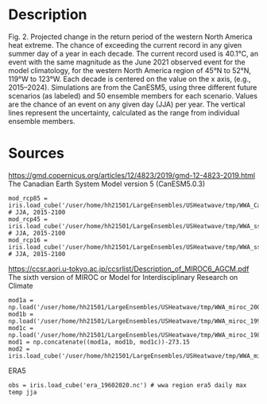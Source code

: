 # Description

Fig. 2. Projected change in the return period of the western North America heat extreme.
The chance of exceeding the current record in any given summer day of a year in each decade. The current record used is 40.1°C, an event with the same magnitude as the June 2021 observed event for the model climatology, for the western North America region of 45°N to 52°N, 119°W to 123°W. Each decade is centered on the value on the x axis, (e.g., 2015–2024). Simulations are from the CanESM5, using three different future scenarios (as labeled) and 50 ensemble members for each scenario. Values are the chance of an event on any given day (JJA) per year. The vertical lines represent the uncertainty, calculated as the range from individual ensemble members.

# Sources

https://gmd.copernicus.org/articles/12/4823/2019/gmd-12-4823-2019.html
The Canadian Earth System Model version 5 (CanESM5.0.3)

    mod_rcp85 = iris.load_cube('/user/home/hh21501/LargeEnsembles/USHeatwave/tmp/WWA_CanESM.nc') # JJA, 2015-2100
    mod_rcp45 = iris.load_cube('/user/home/hh21501/LargeEnsembles/USHeatwave/tmp/WWA_ssp245_CanESM.nc') # JJA, 2015-2100
    mod_rcp16 = iris.load_cube('/user/home/hh21501/LargeEnsembles/USHeatwave/tmp/WWA_ssp126_CanESM.nc') # JJA, 2015-2100


https://ccsr.aori.u-tokyo.ac.jp/ccsrlist/Description_of_MIROC6_AGCM.pdf
The sixth version of MIROC or Model for Interdisciplinary Research on Climate

    mod1a = np.load('/user/home/hh21501/LargeEnsembles/USHeatwave/tmp/WWA_miroc_20002010.nc.npy')
    mod1b = np.load('/user/home/hh21501/LargeEnsembles/USHeatwave/tmp/WWA_miroc_19901999.nc.npy')
    mod1c = np.load('/user/home/hh21501/LargeEnsembles/USHeatwave/tmp/WWA_miroc_19811989.nc.npy')
    mod1 = np.concatenate((mod1a, mod1b, mod1c))-273.15
    mod2 = iris.load_cube('/user/home/hh21501/LargeEnsembles/USHeatwave/tmp/WWA_miroc_20152024.nc')

ERA5

    obs = iris.load_cube('era_19602020.nc') # wwa region era5 daily max temp jja




